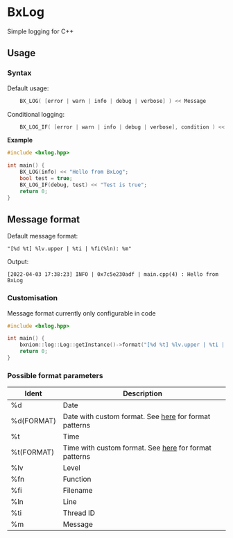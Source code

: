 # BxLog
Simple logging for C++

## Usage

### Syntax

Default usage:
```cpp
    BX_LOG( [error | warn | info | debug | verbose] ) << Message
```

Conditional logging:
```cpp
    BX_LOG_IF( [error | warn | info | debug | verbose], condition ) << Message
```

__Example__
```cpp
#include <bxlog.hpp>

int main() {
    BX_LOG(info) << "Hello from BxLog";
    bool test = true;
    BX_LOG_IF(debug, test) << "Test is true";
    return 0;
}
```

## Message format

Default message format:
```shell
"[%d %t] %lv.upper | %ti | %fi(%ln): %m"
```
Output:
```shell
[2022-04-03 17:38:23] INFO | 0x7c5e230adf | main.cpp(4) : Hello from BxLog
```

### Customisation
Message format currently only configurable in code

```cpp
#include <bxlog.hpp>

int main() {
    bxniom::log::Log::getInstance()->format("[%d %t] %lv.upper | %ti | %fi(%ln): %m");
    return 0;
}
```

### Possible format parameters<br>

| Ident      | Description                                                                                                  |
|------------|--------------------------------------------------------------------------------------------------------------|
| %d         | Date                                                                                                         |
| %d(FORMAT) | Date with custom format. See [here](https://en.cppreference.com/w/cpp/chrono/c/strftime) for format patterns |
| %t         | Time                                                                                                         |
| %t(FORMAT) | Time with custom format. See [here](https://en.cppreference.com/w/cpp/chrono/c/strftime) for format patterns |
| %lv        | Level                                                                                                        |
| %fn        | Function                                                                                                     |
| %fi        | Filename                                                                                                     |
| %ln        | Line                                                                                                         |
| %ti        | Thread ID                                                                                                    |
| %m         | Message                                                                                                      |
